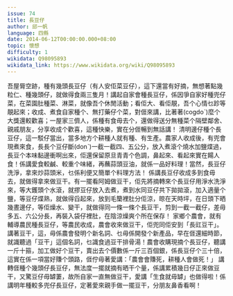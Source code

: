 ```yaml
---
issue: 74
title: 長豆仔
author: 邱一帆
language: 四縣
date: 2014-06-12T00:00:00.000+08:00
topic: 懷想
difficulty: 1
wikidata: Q98095893
wikidata_link: https://www.wikidata.org/wiki/Q98095893
---
```

吾屋脣空跡，種有幾頭長豆仔（有人安佢菜豆仔），這下還當有好摘，無想著點幾粒仁、種幾頭仔，就做得食兩三隻月！講起自家會種長豆仔，係因爭自家好種兜仔菜，在菜園肚種菜、淋菜，就像吾个休閒活動；看佢大、看佢靚，吾个心情乜跈等靚起來；收成、煮食自家種个、無打藥仔个菜，對𠊎來講，比著著(cogdoˋ)麼个大獎還較歡喜；一屋家三儕人，係種有食毋去个，還做得送分無種菜个隔壁鄰舍、親戚朋友，分享收成个歡喜，這種快樂，實在分𠊎暢到無話講！
清明邊仔種个長豆仔，這一駁仔當出，當多地方个耕種人就有種、有生產。農家人收成後，有兜會現煮來食，長長个豆仔斷(donˋ)一截一截四、五公分，放入煮滾个燒水加鹽煠過，長豆个本味黏邊衝啊出來，佢還保留原旦青青个色調，鼻起來、看起來實在餳人食！係講愛食較鹹、較重个味緒，再蘸蒜頭豆油，就係一品好料理！當然，長豆仔洗淨，拿來炒蒜頭米，乜係利便又簡單个料理方法！
係講長豆仔收成多到食毋去，就做得拿來做豆干。有一擺看阿姆做豆干，佢先將摘轉來个長豆仔用淨水洗淨來，等大鑊頭个水滾，就摎豆仔放入去煮，煮到水同豆仔共下拋拋滾，加入適量个鹽，等豆仔煠熟，就做得舀起來，放到毛籣裡肚分佢涼，晾在天時坪，在日頭下晒幾晝邊仔，等佢燥水、變干，就做得同一條一條个長豆干，剪到一截一截仔，差毋多五、六公分長，再裝入袋仔裡肚，在陰涼燥爽个所在保存！
家鄉个農會，就有輔導農民種長豆仔，等農民收成，農會收來做豆干，佢兜同佢安到「長豇豆干」。講著豆干，這，毋係農會發明个新名詞、乜毋係開發个新產品，早在𠊎還細時節，就識聽過「豆干」這個名詞，乜識食過豆干排骨湯！農會收購現摘个長豆仔，聽講一斤十箍，加工做好个豆干，賣出去个價數係一斤三百個銀，係長豆仔个三十倍，這實在係一項當好賺个頭路，𠊎佇毋著愛講：「農會會賺死，耕種人會做死！」
講轉𠊎種个幾頭仔長豆仔，無法度一擺就摘有晒干个量，係講累積幾日仔正來做豆干，又驚豆仔毋罅萋，故所自家一直無做豆干，愛講「生食就毋罅」也做得啦！係講明年種較多兜仔長豆仔，定著愛來親手做一擺豆干，分朋友鼻香看啊！
